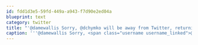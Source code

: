 ```yaml
---
id: fdd1d3e5-59fd-449a-a943-f7d90e2ed04a
blueprint: text
category: twitter
title: "'@damewallis Sorry, @dchymko will be away from Twitter, returning August 11th. For emergencies.. deal with it.. :)"
caption: '''@damewallis Sorry, <span class="username username_linked">@<a href="https://twitter.com/dchymko" title="Daryl Chymko">dchymko</a></span> will be away from Twitter, returning August 11th. For emergencies.. deal with it.. :)'
---
```

